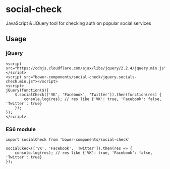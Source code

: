 # social-check
JavaScript & JQuery tool for checking auth on popular social services

## Usage
### jQuery
```
<script src="https://cdnjs.cloudflare.com/ajax/libs/jquery/2.2.4/jquery.min.js"></script>
<script src="bower-components/social-check/jquery.socials-chech.min.js"></script>
<script>
jQuery(function($){
    $.socialCheck(['VK', 'Facebook', 'Twitter']).then(function(res) {
        console.log(res); // res like {'VK': true, 'Facebook': false, 'Twitter': true}
    });
});
</script>
```
### ES6 module
```
import socialCheck from 'bower-components/social-check'

socialCkeck(['VK', 'Facebook', 'Twitter']).then(res => {
    console.log(res); // res like {'VK': true, 'Facebook': false, 'Twitter': true}
});
```
